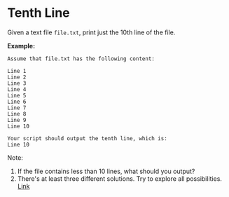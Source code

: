 # Tenth Line #
Given a text file `file.txt`, print just the 10th line of the file.

**Example:**

```
Assume that file.txt has the following content:

Line 1
Line 2
Line 3
Line 4
Line 5
Line 6
Line 7
Line 8
Line 9
Line 10

Your script should output the tenth line, which is:
Line 10
```

Note:
1. If the file contains less than 10 lines, what should you output?
2. There's at least three different solutions. Try to explore all possibilities.
[Link](https://leetcode.com/problems/tenth-line/)